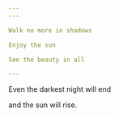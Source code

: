 ```yaml
---
---

Walk no more in shadows 

Enjoy the sun 

See the beauty in all 

---
```


Even the darkest night will end 

and the sun will rise.
